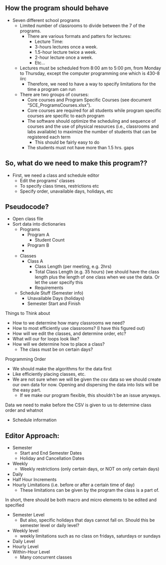 ## How the program should behave

* Seven different school programs
  * Limited number of classrooms to divide between the 7 of the programs.
    * There are various formats and patters for lectures:
      * Lecture Time:
      * 3-hours lectures once a week.
      * 1.5-hour lecture twice a week.
      * 2-hour lecture once a week.
      * Etc…
  * Lectures must be scheduled from 8:00 am to 5:00 pm, from Monday to Thursday, except the computer programming one which is 430-8 iirc
    * Therefore, we need to have a way to specify limitations for the time a program can run
  * There are two groups of courses:
    * Core courses and Program Specific Courses (see document “SCE_ProgramsCourses.xlsx”).
    * Core courses are required for all students while program specific courses are specific to each program
    * The software should optimize the scheduling and sequence of courses and the use of physical resources (i.e., classrooms and labs available) to maximize the number of students that can be registered each term
      * This should be fairly easy to do 
    * The students must not have more than 1.5 hrs. gaps

## So, what do we need to make this program??
* First, we need a class and schedule editor
  * Edit the programs' classes
  * To specify class times, restrictions etc
  * Specify order, unavailable days, holidays, etc

## Pseudocode?
* Open class file
* Sort data into dictionaries
  * Programs
    * Program A
      * Student Count
    * Program B
    * 
  * Classes
    * Class A
      * Class Length (per meeting, e.g. 2hrs)
      * Total Class Length (e.g. 35 hours) (we should have the class length plus the length of one class when we use the data. Or let the user specify this
      * Requirements
  * Schedule Stuff (Semester info)
    * Unavailable Days (holidays)
    * Semester Start and Finish

Things to Think about
* How to we determine how many classrooms we need?
* How to most efficiently use classrooms? (I have this figured out)
* How will we edit the classes, and determine order, etc?
* What will our for loops look like?
* How will we determine how to place a class?
  * The class must be on certain days?

Programming Order
* We should make the algorithms for the data first
* Like efficiently placing classes, etc.
* We are not sure when we will be given the csv data so we should create our own data for now. Opening and dispersing the data into lists will be the easy part.
  * If we make our program flexible, this shouldn't be an issue anyways.

Data we need to make before the CSV is given to us to determine class order and whatnot
* Schedule information


## Editor Approach:
* Semester
  * Start and End Semester Dates
  * Holiday and Cancellation Dates
* Weekly
  * Weekly restrictions (only certain days, or NOT on only certain days)
* Daily
* Half Hour Increments
* Hourly Limitations (i.e. before or after a certain time of day)
  * These limitations can be given by the program the class is a part of.

In short, there should be both macro and micro elements to be edited and specified
* Semester Level
  * But also, specific holidays that days cannot fall on. Should this be semester level or daily level?
* Weekly level
  * weekly limitations such as no class on fridays, saturdays or sundays
* Daily Level
* Hourly Level
* Within-Hour Level
  * Many concurrent classes


